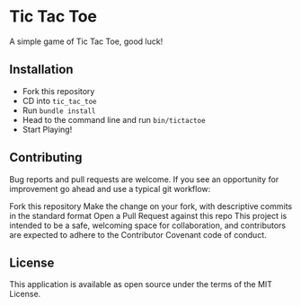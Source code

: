 # Tic Tac Toe

A simple game of Tic Tac Toe, good luck!

## Installation
- Fork this repository
- CD into `tic_tac_toe`
- Run `bundle install`
- Head to the command line and run `bin/tictactoe`
- Start Playing!

## Contributing

Bug reports and pull requests are welcome. If you see an opportunity for improvement go ahead and use a typical git workflow:

Fork this repository
Make the change on your fork, with descriptive commits in the standard format
Open a Pull Request against this repo
This project is intended to be a safe, welcoming space for collaboration, and contributors are expected to adhere to the Contributor Covenant code of conduct.

## License

This application is available as open source under the terms of the MIT License.
